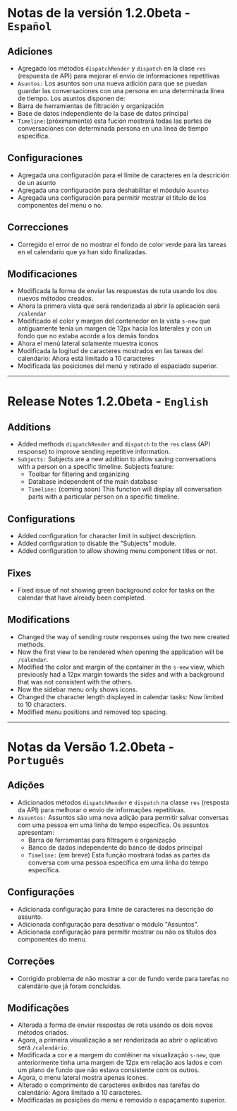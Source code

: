 # Notas de la versión 1.2.0beta - `Español`

## Adiciones
* Agregado los métodos `dispatchRender` y `dispatch` en la clase `res` (respuesta de API) para mejorar el envío de informaciones repetitivas
* `Asuntos:` Los asuntos son una nueva adición para que se puedan guardar las conversaciones con una persona en una determinada línea de tiempo.
Los asuntos disponen de:
 * Barra de herramientas de filtración y organización
 * Base de datos independiente de la base de datos principal
 * `Timeline:`(próximamente) esta fución mostrará todas las partes de conversaciónes con determinada persona en una línea de tiempo específica.

## Configuraciones
* Agregada una configuración para el límite de caracteres en la descrición de un asunto
* Agregada una configuración para deshabilitar el móodulo `Asuntos`
* Agregada una configuración para permitir mostrar el título de los componentes del menú o no.

## Correcciones
* Corregido el error de no mostrar el fondo de color verde para las tareas en el calendario que ya han sido finalizadas.

## Modificaciones
* Modificada la forma de enviar las respuestas de ruta usando los dos nuevos métodos creados.
* Ahora la primera vista que será renderizada al abrir la aplicación será `/calendar`
* Modificado el color y margen del contenedor en la vista `s-new` que antíguamente tenía un margen de 12px hacia los laterales y con un fondo que no estaba acorde a los demás fondos
* Ahora el menú lateral solamente muestra íconos
* Modificada la logitud de caracteres mostrados en las tareas del calendario: Ahora está limitado a 10 caracteres
* Modificada las posiciones del menú y retirado el espaciado superior.
___

# Release Notes 1.2.0beta - `English`

## Additions
* Added methods `dispatchRender` and `dispatch` to the `res` class (API response) to improve sending repetitive information.
* `Subjects:` Subjects are a new addition to allow saving conversations with a person on a specific timeline.
Subjects feature:
  * Toolbar for filtering and organizing
  * Database independent of the main database
  * `Timeline:` (coming soon) This function will display all conversation parts with a particular person on a specific timeline.

## Configurations
* Added configuration for character limit in subject description.
* Added configuration to disable the "Subjects" module.
* Added configuration to allow showing menu component titles or not.

## Fixes
* Fixed issue of not showing green background color for tasks on the calendar that have already been completed.

## Modifications
* Changed the way of sending route responses using the two new created methods.
* Now the first view to be rendered when opening the application will be `/calendar`.
* Modified the color and margin of the container in the `s-new` view, which previously had a 12px margin towards the sides and with a background that was not consistent with the others.
* Now the sidebar menu only shows icons.
* Changed the character length displayed in calendar tasks: Now limited to 10 characters.
* Modified menu positions and removed top spacing.
___

# Notas da Versão 1.2.0beta - `Português`

## Adições
* Adicionados métodos `dispatchRender` e `dispatch` na classe `res` (resposta da API) para melhorar o envio de informações repetitivas.
* `Assuntos:` Assuntos são uma nova adição para permitir salvar conversas com uma pessoa em uma linha do tempo específica.
Os assuntos apresentam:
  * Barra de ferramentas para filtragem e organização
  * Banco de dados independente do banco de dados principal
  * `Timeline:` (em breve) Esta função mostrará todas as partes da conversa com uma pessoa específica em uma linha do tempo específica.

## Configurações
* Adicionada configuração para limite de caracteres na descrição do assunto.
* Adicionada configuração para desativar o módulo "Assuntos".
* Adicionada configuração para permitir mostrar ou não os títulos dos componentes do menu.

## Correções
* Corrigido problema de não mostrar a cor de fundo verde para tarefas no calendário que já foram concluídas.

## Modificações
* Alterada a forma de enviar respostas de rota usando os dois novos métodos criados.
* Agora, a primeira visualização a ser renderizada ao abrir o aplicativo será `/calendário`.
* Modificada a cor e a margem do contêiner na visualização `s-new`, que anteriormente tinha uma margem de 12px em relação aos lados e com um plano de fundo que não estava consistente com os outros.
* Agora, o menu lateral mostra apenas ícones.
* Alterado o comprimento de caracteres exibidos nas tarefas do calendário: Agora limitado a 10 caracteres.
* Modificadas as posições do menu e removido o espaçamento superior.
